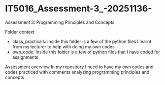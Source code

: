 # IT5016_Assessment-3_-20251136-
Assessment 3: Programming Principles and Concepts

Folder context 
- class_practicals: Inside this folder is a few of the python files I learnt from my lecturer to help with doing my own codes
- own_code: Inside this folder is a few of python files that I have coded for assignments



Assessment overview 
In my repository I need to have my own codes and codes practiced with comments analyzing programming principles and concepts 
